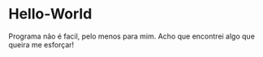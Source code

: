 # Hello-World
  
  Programa não é facil, pelo menos para mim.
  Acho que encontrei algo que queira me esforçar!
    
